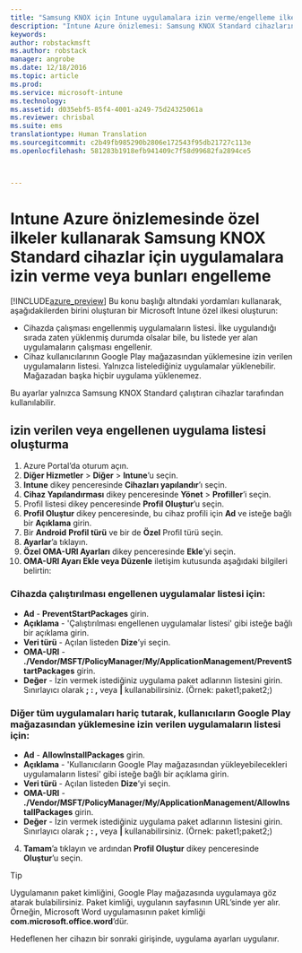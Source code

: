 ```yaml
---
title: "Samsung KNOX için Intune uygulamalara izin verme/engelleme ilkesi | Intune Azure önizlemesi | Microsoft Docs"
description: "Intune Azure önizlemesi: Samsung KNOX Standard cihazlarında uygulamalara izin vermek veya bunları engellemek için bir özel profil oluşturun."
keywords: 
author: robstackmsft
ms.author: robstack
manager: angrobe
ms.date: 12/18/2016
ms.topic: article
ms.prod: 
ms.service: microsoft-intune
ms.technology: 
ms.assetid: d035ebf5-85f4-4001-a249-75d24325061a
ms.reviewer: chrisbal
ms.suite: ems
translationtype: Human Translation
ms.sourcegitcommit: c2b49fb985290b2806e172543f95db21727c113e
ms.openlocfilehash: 581283b1918efb941409c7f58d99682fa2894ce5



---
```

# <a name="use-custom-policies-to-allow-and-block-apps-for-samsung-knox-standard-devices-in-intune-azure-preview"></a>Intune Azure önizlemesinde özel ilkeler kullanarak Samsung KNOX Standard cihazlar için uygulamalara izin verme veya bunları engelleme
[!INCLUDE[azure_preview](../includes/azure_preview.md)] Bu konu başlığı altındaki yordamları kullanarak, aşağıdakilerden birini oluşturan bir Microsoft Intune özel ilkesi oluşturun:

- Cihazda çalışması engellenmiş uygulamaların listesi. İlke uygulandığı sırada zaten yüklenmiş durumda olsalar bile, bu listede yer alan uygulamaların çalışması engellenir.
- Cihaz kullanıcılarının Google Play mağazasından yüklemesine izin verilen uygulamaların listesi. Yalnızca listelediğiniz uygulamalar yüklenebilir. Mağazadan başka hiçbir uygulama yüklenemez.

Bu ayarlar yalnızca Samsung KNOX Standard çalıştıran cihazlar tarafından kullanılabilir.

## <a name="create-an-allowed-or-blocked-app-list"></a>izin verilen veya engellenen uygulama listesi oluşturma

1. Azure Portal’da oturum açın.
2. **Diğer Hizmetler** > **Diğer** > **Intune**’u seçin.
3. **Intune** dikey penceresinde **Cihazları yapılandır**’ı seçin.
2. **Cihaz Yapılandırması** dikey penceresinde **Yönet** > **Profiller**’i seçin.
2. Profil listesi dikey penceresinde **Profil Oluştur**’u seçin.
3. **Profil Oluştur** dikey penceresinde, bu cihaz profili için **Ad** ve isteğe bağlı bir **Açıklama** girin.
2. Bir **Android** **Profil türü** ve bir de **Özel** Profil türü seçin.
3. **Ayarlar**’a tıklayın.
3. **Özel OMA-URI Ayarları** dikey penceresinde **Ekle**’yi seçin.
4. **OMA-URI Ayarı Ekle veya Düzenle** iletişim kutusunda aşağıdaki bilgileri belirtin:

### <a name="for-a-list-of-apps-that-are-blocked-from-running-on-the-device"></a>Cihazda çalıştırılması engellenen uygulamalar listesi için:

- **Ad** - **PreventStartPackages** girin.
- **Açıklama** - 'Çalıştırılması engellenen uygulamalar listesi' gibi isteğe bağlı bir açıklama girin.
-   **Veri türü** - Açılan listeden **Dize**’yi seçin.
-   **OMA-URI** - **./Vendor/MSFT/PolicyManager/My/ApplicationManagement/PreventStartPackages** girin.
-   **Değer** - İzin vermek istediğiniz uygulama paket adlarının listesini girin. Sınırlayıcı olarak **; : ,** veya **|** kullanabilirsiniz. (Örnek: paket1;paket2;)

### <a name="for-a-list-of-apps-that-users-are-allowed-to-install-from-the-google-play-store-while-excluding-all-other-apps"></a>Diğer tüm uygulamaları hariç tutarak, kullanıcıların Google Play mağazasından yüklemesine izin verilen uygulamaların listesi için:
- **Ad** - **AllowInstallPackages** girin.
- **Açıklama** - 'Kullanıcıların Google Play mağazasından yükleyebilecekleri uygulamaların listesi' gibi isteğe bağlı bir açıklama girin.
- **Veri türü** - Açılan listeden **Dize**’yi seçin.
- **OMA-URI** - **./Vendor/MSFT/PolicyManager/My/ApplicationManagement/AllowInstallPackages** girin.
- **Değer** - İzin vermek istediğiniz uygulama paket adlarının listesini girin. Sınırlayıcı olarak **; : ,** veya **|** kullanabilirsiniz. (Örnek: paket1;paket2;)

4. **Tamam**’a tıklayın ve ardından **Profil Oluştur** dikey penceresinde **Oluştur**’u seçin.

>[!TIP]
> Uygulamanın paket kimliğini, Google Play mağazasında uygulamaya göz atarak bulabilirsiniz. Paket kimliği, uygulanın sayfasının URL’sinde yer alır. Örneğin, Microsoft Word uygulamasının paket kimliği **com.microsoft.office.word**’dür.

Hedeflenen her cihazın bir sonraki girişinde, uygulama ayarları uygulanır.


<!---## Assign the custom profile--->



<!--HONumber=Feb17_HO1-->


